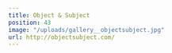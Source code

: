 ```yaml
---
title: Object & Subject
position: 43
image: "/uploads/gallery__objectsubject.jpg"
url: http://objectsubject.com/
---
```


